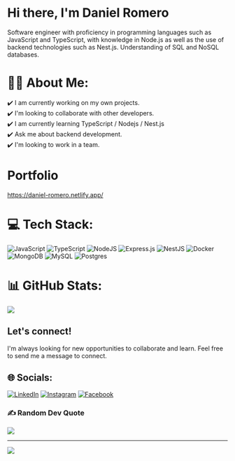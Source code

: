 # Hi there, I'm Daniel Romero 
Software engineer with proficiency in programming languages such as JavaScript and TypeScript, with knowledge in Node.js as well as the use of backend technologies such as Nest.js. Understanding of SQL and NoSQL databases.

# 🥷🏽 About Me:
✔️ I am currently working on my own projects. <br>
✔️ I'm looking to collaborate with other developers. <br>
✔️ I am currently learning TypeScript / Nodejs / Nest.js <br>
✔️ Ask me about backend development. <br>
✔️ I'm looking to work in a team. 

# Portfolio 
https://daniel-romero.netlify.app/

# 💻 Tech Stack:
![JavaScript](https://img.shields.io/badge/javascript-%23323330.svg?style=flat&logo=javascript&logoColor=%23F7DF1E) 
![TypeScript](https://img.shields.io/badge/typescript-%23007ACC.svg?style=flat&logo=typescript&logoColor=white) 
![NodeJS](https://img.shields.io/badge/node.js-6DA55F?style=flat&logo=node.js&logoColor=white)
![Express.js](https://img.shields.io/badge/express.js-%23404d59.svg?style=flat&logo=express&logoColor=%2361DAFB) 
![NestJS](https://img.shields.io/badge/nestjs-%23E0234E.svg?style=flat&logo=nestjs&logoColor=white)
![Docker](https://img.shields.io/badge/docker-%230db7ed.svg?style=flat&logo=docker&logoColor=white)
![MongoDB](https://img.shields.io/badge/MongoDB-%234ea94b.svg?style=flat&logo=mongodb&logoColor=white) 
![MySQL](https://img.shields.io/badge/mysql-%2300000f.svg?style=flat&logo=mysql&logoColor=white)
![Postgres](https://img.shields.io/badge/postgres-%23316192.svg?style=flat&logo=postgresql&logoColor=white) 

# 📊 GitHub Stats:
<!--![](https://github-readme-stats.vercel.app/api?username=dromerof&theme=tokyonight&hide_border=true&include_all_commits=false&count_private=false)<br/>
![](https://github-readme-streak-stats.herokuapp.com/?user=dromerof&theme=tokyonight&hide_border=true)<br/>-->
![](https://github-readme-stats.vercel.app/api/top-langs/?username=dromerof&theme=tokyonight&hide_border=true&include_all_commits=false&count_private=false&layout=compact)

## Let's connect!
I'm always looking for new opportunities to collaborate and learn. Feel free to send me a message to connect.

## 🌐 Socials:
[![LinkedIn](https://img.shields.io/badge/LinkedIn-%230077B5.svg?logo=linkedin&logoColor=white)](https://linkedin.com/in/daniel-romero-4b750323b) 
[![Instagram](https://img.shields.io/badge/Instagram-%23E4405F.svg?logo=Instagram&logoColor=white)](https://instagram.com/daromerof) 
[![Facebook](https://img.shields.io/badge/Facebook-%231877F2.svg?logo=Facebook&logoColor=white)](https://facebook.com/eldante02)

### ✍️ Random Dev Quote
![](https://quotes-github-readme.vercel.app/api?type=horizontal&theme=tokyonight)

---
[![](https://visitcount.itsvg.in/api?id=dromerof&icon=0&color=0)](https://visitcount.itsvg.in)

<!-- Proudly created with GPRM ( https://gprm.itsvg.in ) -->
